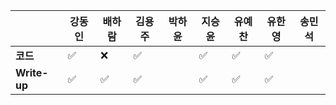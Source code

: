 |              | 강동인 | 배하람             | 김용주             | 박하윤 | 지승윤             | 유예찬             | 유한영             | 송민석 |
| ------------ | ------ | ------------------ | ------------------ | ------ | ------------------ | ------------------ | ------------------ | ------ |
| **코드**     | ✅      | :x:                | :white_check_mark:|        | :white_check_mark: | :white_check_mark: | :white_check_mark: |        |
| **Write-up** | ✅      | :white_check_mark: | :white_check_mark: |        | :white_check_mark: | :white_check_mark: | :white_check_mark: |        |


